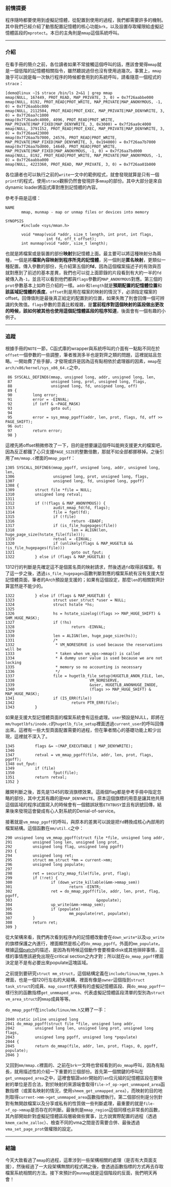 ### 前情提要

程序隨時都要使用到虛擬記憶體，從配置到使用的過程，我們都需要許多的機制。其中我們已經介紹了動態配置記憶體的核心功能`brk`，以及設置存取權限給虛擬記憶體區段的`mprotect`。本日的主角則是`mmap`這個系統呼叫。

---
### 介紹

在看手冊的簡介之前，各位讀者如果不常接觸這個呼叫的話，應該會覺得`mmap`就是一個低階的記憶體相關指令，雖然聽說過但也沒有使用過幾次。事實上，`mmap`幾乎可以說是每一次執行程序的時候都會用到的系統呼叫，請看隨意一個程式的`strace`：
```
[demo@linux ~]$ strace /bin/ls 2>&1 | grep mmap
mmap(NULL, 167449, PROT_READ, MAP_PRIVATE, 3, 0) = 0x7f26aabbe000
mmap(NULL, 8192, PROT_READ|PROT_WRITE, MAP_PRIVATE|MAP_ANONYMOUS, -1, 0) = 0x7f26aabbc000
mmap(NULL, 2112504, PROT_READ|PROT_EXEC, MAP_PRIVATE|MAP_DENYWRITE, 3, 0) = 0x7f26aa7c1000
mmap(0x7f26aa9c4000, 4096, PROT_READ|PROT_WRITE, MAP_PRIVATE|MAP_FIXED|MAP_DENYWRITE, 3, 0x3000) = 0x7f26aa9c4000
mmap(NULL, 3791152, PROT_READ|PROT_EXEC, MAP_PRIVATE|MAP_DENYWRITE, 3, 0) = 0x7f26aa423000
mmap(0x7f26aa7b7000, 24576, PROT_READ|PROT_WRITE, MAP_PRIVATE|MAP_FIXED|MAP_DENYWRITE, 3, 0x194000) = 0x7f26aa7b7000
mmap(0x7f26aa7bd000, 14640, PROT_READ|PROT_WRITE, MAP_PRIVATE|MAP_FIXED|MAP_ANONYMOUS, -1, 0) = 0x7f26aa7bd000
mmap(NULL, 8192, PROT_READ|PROT_WRITE, MAP_PRIVATE|MAP_ANONYMOUS, -1, 0) = 0x7f26aabba000
mmap(NULL, 4223360, PROT_READ, MAP_PRIVATE, 3, 0) = 0x7f26aa01b000
```

各位讀者也可以執行之前的`write`一文中的範例程式，就會發現就算是只有一個`printf`的程式，使用`strace`觀察仍然會發現許多`mmap`的部份。其中大部分是來自dynamic loader將函式庫對應到記憶體的內容。

參考手冊是這樣：
```
NAME
       mmap, munmap - map or unmap files or devices into memory

SYNOPSIS
       #include <sys/mman.h>

       void *mmap(void *addr, size_t length, int prot, int flags,
                  int fd, off_t offset);
       int munmap(void *addr, size_t length);
```
也就是將檔案或是裝置的部份**映射**到記憶體上面。最主要可以將這種映射分為兩種，一個是將**檔案內容映射到程序所見的記憶體**，另一個則是**匿名映射**，更類似一種配置。傳入參數的部份，先介紹第五個的**fd**，因為這個檔案描述子的有效與否就對應到了前述的基本差異，我們也可以從上面節錄的片段看到有大約一半的`fd`被傳入為`-1`，並且可以看到他們都與`flags`參數的`MAP_ANONYMOUS`對應。第三個的`prot`參數基本上如昨日介紹的一樣。`addr`和`length`就是**預期配置的記憶體位置**和**該區域記憶體的長度**。`offset`則是用在檔案的映射的情況下，必須指定檔案的offset。回傳值則是最後真正給定的配置到的位置，如果失敗了則會回傳一個可辨識的失敗值。`flags`參數的意義比較複雜，是**當前程序對這個映射的區段做出更改的時候，該如何被其他也使用這個記憶體區段的程序知道**，後面會有一個有趣的小例子。

---
### 追蹤

根據手冊的`NOTE`一節，C函式庫的wrapper與系統呼叫的介面有一點點不同在於`offset`一個參數的一些調整，筆者推測多半也是對齊之類的問題，這裡就姑且忽略。一開始費了些手腳，才發現或許是因為這有點相依於處理器的因素，`mmap`在`arch/x86/kernel/sys_x86_64.c`之中，
```
 86 SYSCALL_DEFINE6(mmap, unsigned long, addr, unsigned long, len,
 87                 unsigned long, prot, unsigned long, flags,
 88                 unsigned long, fd, unsigned long, off)
 89 {                
 90         long error;
 91         error = -EINVAL;
 92         if (off & ~PAGE_MASK)
 93                 goto out;
 94                  
 95         error = sys_mmap_pgoff(addr, len, prot, flags, fd, off >> PAGE_SHIFT);                        
 96 out:             
 97         return error;
 98 }                
```
這裡先將offset稍微修改了一下，目的是想要讓這個呼叫能夠支援更大的檔案吧，因為反正都鐵了心只支援`PAGE_SIZE`的整數倍數，那就不如全部都挪移掉。之後引用了`mm/mmap.c`裡面的`mmap_pgoff`：
```
1305 SYSCALL_DEFINE6(mmap_pgoff, unsigned long, addr, unsigned long, len,
1306                 unsigned long, prot, unsigned long, flags,
1307                 unsigned long, fd, unsigned long, pgoff)
1308 {               
1309         struct file *file = NULL;
1310         unsigned long retval;
1311                 
1312         if (!(flags & MAP_ANONYMOUS)) {
1313                 audit_mmap_fd(fd, flags);
1314                 file = fget(fd);
1315                 if (!file)
1316                         return -EBADF;
1317                 if (is_file_hugepages(file))
1318                         len = ALIGN(len, huge_page_size(hstate_file(file)));
1319                 retval = -EINVAL;
1320                 if (unlikely(flags & MAP_HUGETLB && !is_file_hugepages(file)))
1321                         goto out_fput;
1322         } else if (flags & MAP_HUGETLB) {
```
1312行的判斷是先確定這不是個匿名頁的映射請求，然後透過`fd`取得該檔案。有了這一步之後，透過`is_file_hugepages`函數判斷對應的檔案系統有沒有支援大型記憶體頁面，筆者的Arch預設是支援的；如果有這個設定，那麼`len`的相關對齊計算當然是不能少的。
```
1322         } else if (flags & MAP_HUGETLB) {
1323                 struct user_struct *user = NULL;
1324                 struct hstate *hs;
1325 
1326                 hs = hstate_sizelog((flags >> MAP_HUGE_SHIFT) & SHM_HUGE_MASK);
1327                 if (!hs)
1328                         return -EINVAL;
1329 
1330                 len = ALIGN(len, huge_page_size(hs));
1331                 /*
1332                  * VM_NORESERVE is used because the reservations will be
1333                  * taken when vm_ops->mmap() is called
1334                  * A dummy user value is used because we are not locking
1335                  * memory so no accounting is necessary
1336                  */
1337                 file = hugetlb_file_setup(HUGETLB_ANON_FILE, len,
1338                                 VM_NORESERVE,
1339                                 &user, HUGETLB_ANONHUGE_INODE,
1340                                 (flags >> MAP_HUGE_SHIFT) & MAP_HUGE_MASK);
1341                 if (IS_ERR(file))
1342                         return PTR_ERR(file);
1343         }
```
如果是支援大型記憶體頁面的檔案系統會有這些處理。`user`預設是NULL，即將在`mm/hugetlbfs/inode.c`的`hugetlb_file_setup`裡面透過`current_user`的呼叫回傳出來。這裡有一些大型頁面配置需要的過程，但在筆者關心的基礎功能上較少出現，這裡就不深入了。
```
1345         flags &= ~(MAP_EXECUTABLE | MAP_DENYWRITE);
1346 
1347         retval = vm_mmap_pgoff(file, addr, len, prot, flags, pgoff);
1348 out_fput:
1349         if (file)
1350                 fput(file);
1351         return retval;
1352 }
```
離開判斷之後，首先是1345的取消旗標效果。這兩個flag都是參考手冊中指定忽略的部份，其中尤其有趣的是`MAP_DENYWRITE`。原本這個旗標的用意是讓其他共用這個區域的程序試圖寫入的時候會有一個錯誤狀態`ETXTBUSY`並且有訊號回傳，結果後來發現這會變成有心人對系統的Denial-of-service。

接著就是`vm_mmap_pgoff`的呼叫，與原本的差異可以說是把`fd`轉換成核心內部用的檔案結構。這個函數在`mm/util.c`之中：
```
290 unsigned long vm_mmap_pgoff(struct file *file, unsigned long addr,
291         unsigned long len, unsigned long prot,
292         unsigned long flag, unsigned long pgoff)
293 {
294         unsigned long ret;
295         struct mm_struct *mm = current->mm;
296         unsigned long populate;
297  
298         ret = security_mmap_file(file, prot, flag);
299         if (!ret) {
300                 if (down_write_killable(&mm->mmap_sem))
301                         return -EINTR;
302                 ret = do_mmap_pgoff(file, addr, len, prot, flag, pgoff,
303                                     &populate);
304                 up_write(&mm->mmap_sem);
305                 if (populate)
306                         mm_populate(ret, populate);
307         }
308         return ret;
309 }
```
從大架構來看，我們再次看到程序內的記憶體改動會在`down_write*`以及`up_write`的旗標保護之內進行，裡面顯然是核心的`do_mmap_pgoff`。外面的`mm_populate`，根據[這個patch](https://lkml.org/lkml/2012/12/20/494)的描述，是因為有時候這個動作會要檢查disk或其他瑣碎事情，這樣的事情應該避免出現在critical section之內才對；所以就在`do_mmap_pgoff`裡面決定是不是有必要出來populate這塊區域。

之前提到要研究`struct mm_struct`，這個結構定義在`include/linux/mm_types.h`裡面，也是一個120行左右的大結構，裡面有像是`owner`這個指到`struct task_struct`的成員、`map_count`代表擁有的虛擬記憶體區段、與`do_mmap_pgoff`一樣行別的函數指標`get_unmmaped_area`、代表虛擬記憶體區段清單的型別為`struct vm_area_struct`的`mmap`成員等等。

`do_mmap_pgoff`在`include/linux/mm.h`又轉了一手：
```
2040 static inline unsigned long
2041 do_mmap_pgoff(struct file *file, unsigned long addr,
2042         unsigned long len, unsigned long prot, unsigned long flags,
2043         unsigned long pgoff, unsigned long *populate)
2044 {
2045         return do_mmap(file, addr, len, prot, flags, 0, pgoff, populate);
2046 }              
```
又回到`mm/mmap.c`裡面的、之前在`brk`一文時也曾經看到的`do_mmap`呼叫，因為有點長，就用描述性的介紹一下重要的三個部份。首先第一個關鍵的呼叫在`get_unmapped_area`之中，這裡會驗證`addr`開始的`len`位元組的記憶體區段在要映射的單位是否合法，對於映射的來源端會取得`file->f_op->get_unmmaped_area`函數指標（或匿名映射的情況，使用`shmem_get_unmapped_area`），而映射的目的地則取得`current->mm->get_unmmaped_area`函數指標執行。第二個部份則是分別針對有無開啟檔案以及分享或私有的性質做一些判斷處理，最重要的就是`file->f_op->mmap`是否存在的判斷。最後則是`mmap_region`這個同樣也非常長的函數，其內部開始針對虛擬記憶體區段層級做些實事，比方說實際配置的過程（透過`kmem_cache_zalloc`）、檢查不同的vma之間是否需要合併、最後透過`vma_set_page_prot`做權限的設定。

---
### 結論

今天大致看過了`mmap`的過程，這牽涉到一些架構相關的處理（是否有大頁面支援），然後經過了一大段架構無關的程式碼之後，會透過函數指標的方式再去存取檔案系統相關的方法。接下來預計的`munmap`就是這個階段的反面，我們明天再會！
